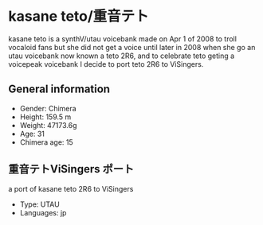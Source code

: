 # kasane teto/重音テト
kasane teto is a synthV/utau voicebank made on Apr 1 of 2008 to troll vocaloid fans but she did not get a voice until later in 2008 when she go an utau voicebank now known a teto 2R6, and to celebrate teto geting a voicepeak voicebank
I decide to port teto 2R6 to ViSingers.

## General information
- Gender: Chimera
- Height: 159.5 m
- Weight: 47173.6g
- Age: 31
- Chimera age: 15

## 重音テトViSingers ポート
a port of kasane teto 2R6 to ViSingers
- Type: UTAU
- Languages: jp
